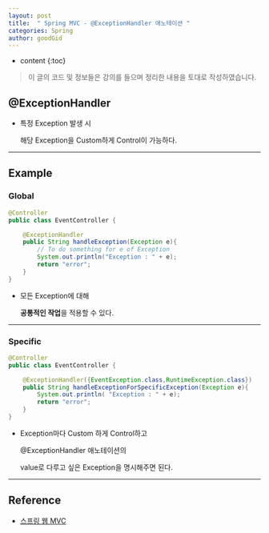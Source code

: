 ```yaml
---
layout: post
title:  " Spring MVC - @ExceptionHandler 애노테이션 "
categories: Spring
author: goodGid
---
```

* content
{:toc}

> 이 글의 코드 및 정보들은 강의를 들으며 정리한 내용을 토대로 작성하였습니다.

## @ExceptionHandler 

* 특정 Exception 발생 시

  해당 Exception을 Custom하게 Control이 가능하다.



---

## Example

### Global 

``` java
@Controller
public class EventController {

    @ExceptionHandler
    public String handleException(Exception e){
        // To do something for e of Exception
        System.out.println("Exception : " + e);
        return "error";
    }
}
```

* 모든 Exception에 대해

  **공통적인 작업**을 적용할 수 있다.

---

### Specific

``` java
@Controller
public class EventController {

    @ExceptionHandler({EventException.class,RuntimeException.class})
    public String handleExceptionForSpecificException(Exception e){
        System.out.println( "Exception : " + e);
        return "error";
    }
}
```

* Exception마다 Custom 하게 Control하고

  @ExceptionHandler 애노테이션의 

  value로 다루고 싶은 Exception을 명시해주면 된다.


---

## Reference

* [스프링 웹 MVC](https://www.inflearn.com/course/%EC%9B%B9-mvc)

